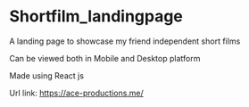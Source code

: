 # Shortfilm_landingpage
A landing page to showcase my friend independent short films

Can be viewed both in Mobile and Desktop platform 

Made using React js

Url link: https://ace-productions.me/
